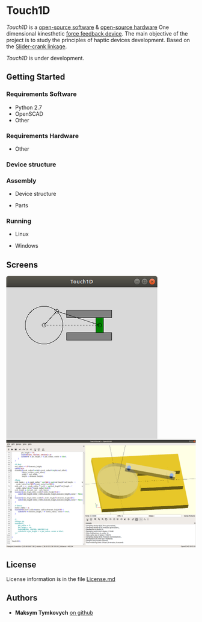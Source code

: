 # Touch1D

*Touch1D* is a [open-source software](https://en.wikipedia.org/wiki/Open-source_software) & [open-source hardware](https://en.wikipedia.org/wiki/Open-source_hardware) One dimensional kinesthetic [force feedback device](https://en.wikipedia.org/wiki/Haptic_technology#Force_feedback). The main objective of the project is to study the principles of haptic devices development. Based on the [Slider-crank linkage](https://en.wikipedia.org/wiki/Slider-crank_linkage).


*Touch1D* is under development.


## Getting Started

### Requirements Software
* Python 2.7
* OpenSCAD
* Other

### Requirements Hardware
* Other

### Device structure

### Assembly

* Device structure

* Parts

### Running

* Linux

* Windows

## Screens
![Foot](screens/Touch1D-python.png "Python simulation")
![Aneurysm](screens/Touch1D-scad.png "Device modelling")

## License

License information is in the file [License.md](License.md)

## Authors

* **Maksym Tymkovych** [on github](https://github.com/MaksymTymkovych)


